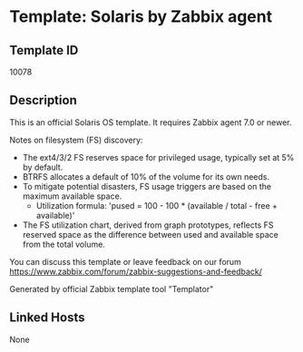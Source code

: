 # Template: Solaris by Zabbix agent

## Template ID
10078

## Description
This is an official Solaris OS template. It requires Zabbix agent 7.0 or newer.

Notes on filesystem (FS) discovery:
  - The ext4/3/2 FS reserves space for privileged usage, typically set at 5% by default.
  - BTRFS allocates a default of 10% of the volume for its own needs.
  - To mitigate potential disasters, FS usage triggers are based on the maximum available space.
    - Utilization formula: 'pused = 100 - 100 * (available / total - free + available)'
  - The FS utilization chart, derived from graph prototypes, reflects FS reserved space as the difference between used and available space from the total volume.

You can discuss this template or leave feedback on our forum https://www.zabbix.com/forum/zabbix-suggestions-and-feedback/

Generated by official Zabbix template tool "Templator"

## Linked Hosts
None

